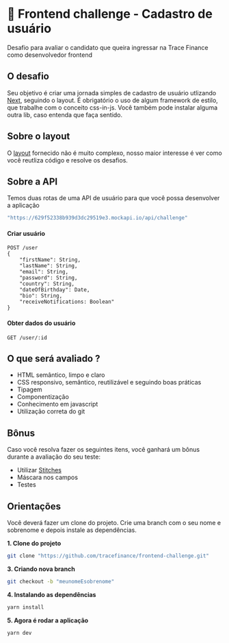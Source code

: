 # :nail_care: Frontend challenge - Cadastro de usuário

Desafio para avaliar o candidato que queira ingressar na Trace Finance como desenvolvedor frontend

## O desafio

Seu objetivo é criar uma jornada simples de cadastro de usuário utlizando [Next](https://nextjs.org/), seguindo o layout. É obrigatório o uso de algum framework de estilo, que trabalhe com o conceito css-in-js. Você também pode instalar alguma outra lib, caso entenda que faça sentido.  

## Sobre o layout

O [layout](https://www.figma.com/file/bVq19HGbDCOCScIwLIBnbp/Teste-t%C3%A9cnico?node-id=0%3A1) fornecido não é muito complexo, nosso maior interesse é ver como você reutliza código e resolve os desafios. 

## Sobre a API

Temos duas rotas de uma API de usuário para que você possa desenvolver a aplicação 

```sh
"https://629f52338b939d3dc29519e3.mockapi.io/api/challenge"
```
#### Criar usuário
```
POST /user
{
    "firstName": String,
    "lastName": String,
    "email": String,
    "password": String,
    "country": String,
    "dateOfBirthday": Date,
    "bio": String,
    "receiveNotifications: Boolean"
}
```
#### Obter dados do usuário
```
GET /user/:id
```
## O que será avaliado ?

- HTML semântico, limpo e claro
- CSS responsivo, semântico, reutilizável e seguindo boas práticas
- Tipagem 
- Componentização
- Conhecimento em javascript 
- Utilização correta do git 

## Bônus

Caso você resolva fazer os seguintes itens, você ganhará um bônus durante a avaliação do seu teste:

- Utilizar [Stitches](https://stitches.dev/)
- Máscara nos campos 
- Testes

## Orientações

Você deverá fazer um clone do projeto. Crie uma branch com o seu nome e sobrenome e depois instale as dependências.

**1. Clone do projeto** 
```sh
git clone "https://github.com/tracefinance/frontend-challenge.git"
```
**3. Criando nova branch**
```sh
git checkout -b "meunomeEsobrenome"
```
**4. Instalando as dependências**
```sh
yarn install
```
**5. Agora é rodar a aplicação**
```sh
yarn dev
```




